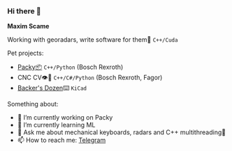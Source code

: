 ### Hi there 👋

**Maxim Scame**

Working with georadars, write software for them📡 `C++/Cuda`<br>

Pet projects: 
- [Packy📦](https://github.com/MaxScame/Packy) `C++/Python` (Bosch Rexroth)
- CNC CV👁️🦾 `C++/C#/Python` (Bosch Rexroth, Fagor)
- [Backer's Dozen](https://github.com/MaxScame/Bakers-dozen)⌨️ `KiCad`

Something about:

- 🔭 I’m currently working on Packy
- 🌱 I’m currently learning ML
- 💬 Ask me about mechanical keyboards, radars and C++ multithreading🌚
- 📫 How to reach me: [Telegram](https://t.me/outside_space)
